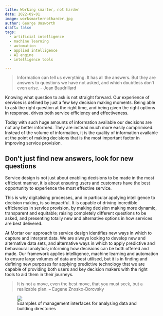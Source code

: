```yaml
---
title: Working smarter, not harder
date: 2022-09-01
image: worksmarternotharder.jpg
author: George Unsworth
draft: false
tags:
  - artificial intelligence
  - machine learning
  - automation
  - applied intelligence
  - AI engine
  - intelligence tools

---
```


> Information can tell us everything. It has all the answers. But they are answers to questions we have not asked, and which doubtless don't even arise. - Jean Baudrillard

Knowing what question to ask is not straight forward. Our experience of services is defined by just a few key decision making moments. Being able to ask the right question at the right time, and being given the right options in response, drives both service efficiency and effectiveness. 

Today with such huge amounts of information available our decisions are not any better informed. They are instead much more easily comprimised. Instead of the volume of information, it is the quality of information available at the point of making decisions that is the most important factor in improving service provision. 

Don't just find new answers, look for new questions
---
Service design is not just about enabling decisions to be made in the most efficient manner, it is about ensuring users and customers have the best opportunity to experience the most effective service. 

This is why digitalising processes, and in particular applying intelligence to decision making, is so impactful. It is capable of driving incredible efficiencies in service provision, by making decision making more dynamic, transparent and equitable; raising completely different questions to be asked, and presenting totally new and alternative options in how services are best delivered. 

At Mortar our approach to service design identifies new ways in which to capture and interpret data. We are always looking to develop new and alternative data sets, and alternative ways in which to apply predictive and behavioural analytics; informing how decisions can be both offered and made. Our framework applies intelligence, machine learning and automation to ensure large volumes of data are best utilised, but it is in finding and defining new purposes for applying predictive technology that we are capable of providing both users and key decision makers with the right tools to aid them in their journeys.  

> It is not a move, even the best move, that you must seek, but a realizable plan. – Eugene Znosko-Borovsky

<figure>
  <img src="/static/images/use-cases/ditto_02.jpg" />
  <figcaption>
   Examples of management interfaces for analysing data and building directories
  </figcaption>
</figure>
